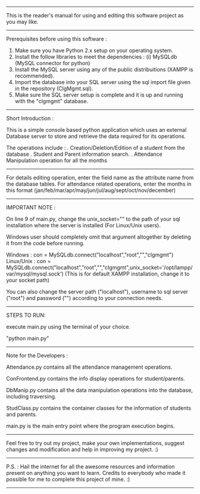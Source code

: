 ----------------------------------------------

This is the reader's manual for using and editing this software project as you may like.

----------------------------------------------

Prerequisites before using this software :

1. Make sure you have Python 2.x setup on your operating system.
2. Install the follow libraries to meet the dependencies :
	(i) MySQLdb (MySQL connector for python)
3. Install the MySQL server using any of the public distribuitions (XAMPP is recommended).
4. Import the database into your SQL server using the sql import file given in the repository (ClgMgmt.sql).
5. Make sure the SQL server setup is complete and it is up and running with the "clgmgmt" database.

----------------------------------------------

Short Introduction :

This is a simple console based python application which uses an external Database server to store and retrieve the data required for its operations.

The operations include :
. Creation/Deletion/Edition of a student from the database
. Student and Parent information search.
. Attendance Manipulation operation for all the months

----------------------------------------------

For details editing operation, enter the field name as the attribute name from the database tables.
For attendance related operations, enter the months in this format (jan/feb/mar/apr/may/jun/jul/aug/sept/oct/nov/december)

----------------------------------------------

IMPORTANT NOTE :

On line 9 of main.py, change the unix_socket="" to the path of your sql installation where the server is installed (For Linux/Unix users).

Windows user should completely omit that argument altogether by deleting it from the code before running. 

Windows : con = MySQLdb.connect("localhost","root","","clgmgmt")
Linux/Unix : con = MySQLdb.connect("localhost","root","","clgmgmt",unix_socket='/opt/lampp/var/mysql/mysql.sock') (This is for default XAMPP installation, change it to your socket path)

You can also change the server path ("localhost"), username to sql server ("root") and password ("") according to your connection needs.

----------------------------------------------

STEPS TO RUN:

execute main.py using the terminal of your choice.

"python main.py"

----------------------------------------------

Note for the Developers : 

Attendance.py contains all the attendance management operations.

ConFrontend.py contains the info display operations for student/parents.

DbManip.py contains all the data manipulation operations into the database, including traversing.

StudClass.py contains the container classes for the information of students and parents.

main.py is the main entry point where the program execution begins.

----------------------------------------------

Feel free to try out my project, make your own implementations, suggest changes and modification and help in improving my project. :)

----------------------------------------------

P.S. : Hail the internet for all the awesome resources and information present on anything you want to learn. Credits to everybody who made it possible for me to complete this project of mine. :)

----------------------------------------------